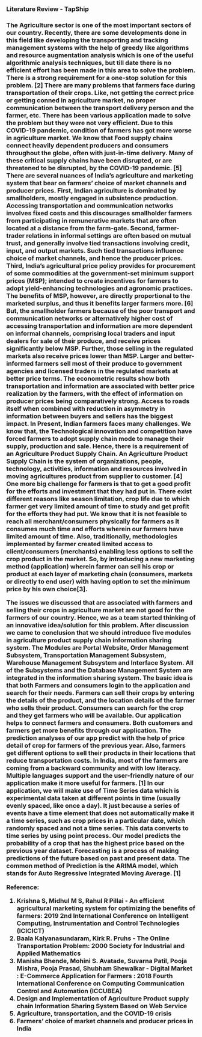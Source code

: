 <h3>Literature Review - TapShip<h3>

The Agriculture sector is one of the most important sectors of our country. Recently, there are some
developments done in this field like developing the transporting and tracking management systems with
the help of greedy like algorithms and resource augmentation analysis which is one of the useful algorithmic
analysis techniques, but till date there is no efficient effort has been made in this area to solve the problem.
There is a strong requirement for a one-stop solution for this problem. [2]
There are many problems that farmers face during transportation of their crops. Like, not getting the correct
price or getting conned in agriculture market, no proper communication between the transport delivery
person and the farmer, etc. There has been various application made to solve the problem but they were not
very efficient. Due to this COVID-19 pandemic, condition of farmers has got more worse in agriculture
market. We know that Food supply chains connect heavily dependent producers and consumers throughout
the globe, often with just-in-time delivery. Many of these critical supply chains have been disrupted, or are
threatened to be disrupted, by the COVID-19 pandemic. [5]
There are several nuances of India’s agriculture and marketing system that bear on farmers’ choice of
market channels and producer prices. First, Indian agriculture is dominated by smallholders, mostly
engaged in subsistence production. Accessing transportation and communication networks involves fixed
costs and this discourages smallholder farmers from participating in remunerative markets that are often
located at a distance from the farm-gate. Second, farmer-trader relations in informal settings are often based
on mutual trust, and generally involve tied transactions involving credit, input, and output markets. Such
tied transactions influence choice of market channels, and hence the producer prices. Third, India’s
agricultural price policy provides for procurement of some commodities at the government-set minimum
support prices (MSP); intended to create incentives for farmers to adopt yield-enhancing technologies and
agronomic practices. The benefits of MSP, however, are directly proportional to the marketed surplus, and
thus it benefits larger farmers more. [6] But, the smallholder farmers because of the poor transport and
communication networks or alternatively higher cost of accessing transportation and information are more
dependent on informal channels, comprising local traders and input dealers for sale of their produce, and
receive prices significantly below MSP. Further, those selling in the regulated markets also receive prices
lower than MSP. Larger and better-informed farmers sell most of their produce to government agencies and
licensed traders in the regulated markets at better price terms. The econometric results show both
transportation and information are associated with better price realization by the farmers, with the effect of
information on producer prices being comparatively strong. Access to roads itself when combined with
reduction in asymmetry in information between buyers and sellers has the biggest impact.
In Present, Indian farmers faces many challenges. We know that, the Technological innovation and
competition have forced farmers to adopt supply chain mode to manage their supply, production and sale.
Hence, there is a requirement of an Agriculture Product Supply Chain. An Agriculture Product Supply
Chain is the system of organizations, people, technology, activities, information and resources involved in
moving agricultures product from supplier to customer. [4] One more big challenge for farmers is that to
get a good profit for the efforts and investment that they had put in. There exist different reasons like season
limitation, crop life due to which farmer get very limited amount of time to study and get profit for the
efforts they had put. We know that it is not feasible to reach all merchant/consumers physically for farmers
as it consumes much time and efforts wherein our farmers have limited amount of time. Also, traditionally,
methodologies implemented by farmer created limited access to client/consumers (merchants) enabling less
options to sell the crop product in the market. So, by introducing a new marketing method (application)
wherein farmer can sell his crop or product at each layer of marketing chain (consumers, markets or directly
to end user) with having option to set the minimum price by his own choice[3].

The issues we discussed that are associated with farmers and selling their crops in agriculture market are
not good for the farmers of our country. Hence, we as a team started thinking of an innovative idea/solution
for this problem. After discussion we came to conclusion that we should introduce five modules in
agriculture product supply chain information sharing system. The Modules are Portal Website, Order
Management Subsystem, Transportation Management Subsystem, Warehouse Management Subsystem and
Interface System. All of the Subsystems and the Database Management System are integrated in the
information sharing system.
The basic idea is that both Farmers and consumers login to the application and search for their needs.
Farmers can sell their crops by entering the details of the product, and the location details of the farmer
who sells their product. Consumers can search for the crop and they get farmers who will be available. Our
application helps to connect farmers and consumers. Both customers and farmers get more benefits through
our application. The prediction analyses of our app predict with the help of price detail of crop for farmers
of the previous year. Also, farmers get different options to sell their products in their locations that reduce
transportation costs. In India, most of the farmers are coming from a backward community and with low
literacy. Multiple languages support and the user-friendly nature of our application make it more useful for
farmers. [1]
In our application, we will make use of Time Series data which is experimental data taken at different points
in time (usually evenly spaced, like once a day). It just because a series of events have a time element that
does not automatically make it a time series, such as crop prices in a particular date, which randomly spaced
and not a time series. This data converts to time series by using point process. Our model predicts the
probability of a crop that has the highest price based on the previous year dataset. Forecasting is a process
of making predictions of the future based on past and present data. The common method of Prediction is
the ARIMA model, which stands for Auto Regressive Integrated Moving Average. [1]

Reference:
1. Krishna S, Midhul M S, Rahul R Pillai - An efficient agricultural marketing system
for optimizing the benefits of farmers: 2019 2nd International Conference on Intelligent
Computing, Instrumentation and Control Technologies (ICICICT)
2. Baala Kalyanasundaram, Kirk R. Pruhs - The Online Transportation Problem:
2000 Society for Industrial and Applied Mathematics
3. Manisha Bhende, Mohini S. Avatade, Suvarna Patil, Pooja Mishra, Pooja Prasad,
Shubham Shewalkar - Digital Market : E-Commerce Application for Farmers : 2018
Fourth International Conference on Computing Communication Control and
Automation (ICCUBEA)
4. Design and Implementation of Agriculture Product supply chain Information Sharing System
Based on Web Service
5. Agriculture, transportation, and the COVID-19 crisis
6. Farmers’ choice of market channels and producer prices in India
